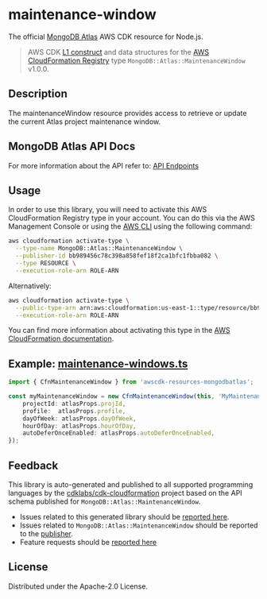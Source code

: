 # maintenance-window

The official [MongoDB Atlas](https://www.mongodb.com/) AWS CDK resource for Node.js.

> AWS CDK [L1 construct] and data structures for the [AWS CloudFormation Registry] type `MongoDB::Atlas::MaintenanceWindow` v1.0.0.

[L1 construct]: https://docs.aws.amazon.com/cdk/latest/guide/constructs.html
[AWS CloudFormation Registry]: https://docs.aws.amazon.com/AWSCloudFormation/latest/UserGuide/registry.html

## Description

The maintenanceWindow resource provides access to retrieve or update the current Atlas project maintenance window.

## MongoDB Atlas API Docs

For more information about the API refer to: [API Endpoints](https://www.mongodb.com/docs/atlas/reference/api-resources-spec/#tag/Maintenance-Windows)

## Usage

In order to use this library, you will need to activate this AWS CloudFormation Registry type in your account. You can do this via the AWS Management Console or using the [AWS CLI](https://aws.amazon.com/cli/) using the following command:

```sh
aws cloudformation activate-type \
  --type-name MongoDB::Atlas::MaintenanceWindow \
  --publisher-id bb989456c78c398a858fef18f2ca1bfc1fbba082 \
  --type RESOURCE \
  --execution-role-arn ROLE-ARN
```

Alternatively:

```sh
aws cloudformation activate-type \
  --public-type-arn arn:aws:cloudformation:us-east-1::type/resource/bb989456c78c398a858fef18f2ca1bfc1fbba082/MongoDB-Atlas-MaintenanceWindow \
  --execution-role-arn ROLE-ARN
```

You can find more information about activating this type in the [AWS CloudFormation documentation](https://docs.aws.amazon.com/AWSCloudFormation/latest/UserGuide/registry-public.html).

## Example: [maintenance-windows.ts](../../../examples/l1-resources/maintanance-windows.ts)


```ts
import { CfnMaintenanceWindow } from 'awscdk-resources-mongodbatlas';

const myMaintenanceWindow = new CfnMaintenanceWindow(this, 'MyMaintenanceWindow', {
    projectId: atlasProps.projId,
    profile:  atlasProps.profile,
    dayOfWeek: atlasProps.dayOfWeek,
    hourOfDay: atlasProps.hourOfDay,
    autoDeferOnceEnabled: atlasProps.autoDeferOnceEnabled,
});

```

## Feedback

This library is auto-generated and published to all supported programming languages by the [cdklabs/cdk-cloudformation] project based on the API schema published for `MongoDB::Atlas::MaintenanceWindow`.

* Issues related to this generated library should be [reported here](https://github.com/cdklabs/cdk-cloudformation/issues/new?title=Issue+with+%40cdk-cloudformation%2Fmongodb-atlas-maintenancewindow+v1.0.0).
* Issues related to `MongoDB::Atlas::MaintenanceWindow` should be reported to the [publisher](https://github.com/mongodb/mongodbatlas-cloudformation-resources/issues).
* Feature requests should be [reported here](https://feedback.mongodb.com/forums/924145-atlas?category_id=392596)

[cdklabs/cdk-cloudformation]: https://github.com/cdklabs/cdk-cloudformation

## License

Distributed under the Apache-2.0 License.
